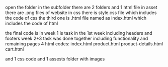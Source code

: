 open the folder
in the subfolder there are 2 folders and 1 html file
in asset there are .png files of website
in css there is style.css file which includes the code of css
the third one is .html file named as index.html which includes the code of html

the final code is in 
week 1 is task in the 1st week including headers and footers
week 2+3 task was done together including functionality and remaining pages
4 html codes:
index.html
product.html
product-details.html
cart.html

and 1 css code
and 1 assests folder with images
